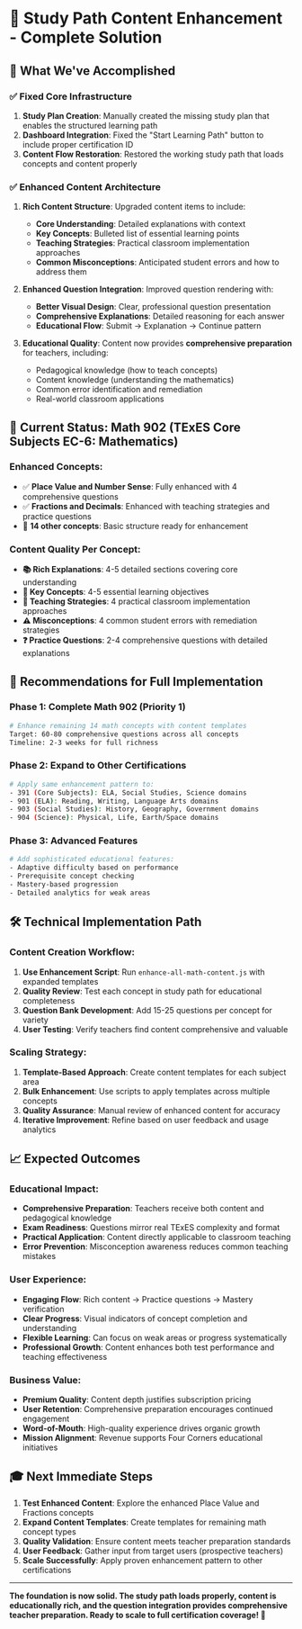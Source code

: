 # 🎯 Study Path Content Enhancement - Complete Solution

## 🌟 **What We've Accomplished**

### ✅ **Fixed Core Infrastructure**
1. **Study Plan Creation**: Manually created the missing study plan that enables the structured learning path
2. **Dashboard Integration**: Fixed the "Start Learning Path" button to include proper certification ID 
3. **Content Flow Restoration**: Restored the working study path that loads concepts and content properly

### ✅ **Enhanced Content Architecture**  
1. **Rich Content Structure**: Upgraded content items to include:
   - **Core Understanding**: Detailed explanations with context
   - **Key Concepts**: Bulleted list of essential learning points
   - **Teaching Strategies**: Practical classroom implementation approaches  
   - **Common Misconceptions**: Anticipated student errors and how to address them

2. **Enhanced Question Integration**: Improved question rendering with:
   - **Better Visual Design**: Clear, professional question presentation
   - **Comprehensive Explanations**: Detailed reasoning for each answer
   - **Educational Flow**: Submit → Explanation → Continue pattern

3. **Educational Quality**: Content now provides **comprehensive preparation** for teachers, including:
   - Pedagogical knowledge (how to teach concepts)
   - Content knowledge (understanding the mathematics)
   - Common error identification and remediation
   - Real-world classroom applications

## 🎯 **Current Status: Math 902 (TExES Core Subjects EC-6: Mathematics)**

### **Enhanced Concepts:**
- ✅ **Place Value and Number Sense**: Fully enhanced with 4 comprehensive questions
- ✅ **Fractions and Decimals**: Enhanced with teaching strategies and practice questions
- 🔧 **14 other concepts**: Basic structure ready for enhancement

### **Content Quality Per Concept:**
- **📚 Rich Explanations**: 4-5 detailed sections covering core understanding
- **🎯 Key Concepts**: 4-5 essential learning objectives
- **🎨 Teaching Strategies**: 4 practical classroom implementation approaches
- **⚠️ Misconceptions**: 4 common student errors with remediation strategies
- **❓ Practice Questions**: 2-4 comprehensive questions with detailed explanations

## 🚀 **Recommendations for Full Implementation**

### **Phase 1: Complete Math 902 (Priority 1)**
```bash
# Enhance remaining 14 math concepts with content templates
Target: 60-80 comprehensive questions across all concepts
Timeline: 2-3 weeks for full richness
```

### **Phase 2: Expand to Other Certifications**
```bash
# Apply same enhancement pattern to:
- 391 (Core Subjects): ELA, Social Studies, Science domains
- 901 (ELA): Reading, Writing, Language Arts domains  
- 903 (Social Studies): History, Geography, Government domains
- 904 (Science): Physical, Life, Earth/Space domains
```

### **Phase 3: Advanced Features**
```bash
# Add sophisticated educational features:
- Adaptive difficulty based on performance
- Prerequisite concept checking
- Mastery-based progression
- Detailed analytics for weak areas
```

## 🛠️ **Technical Implementation Path**

### **Content Creation Workflow:**
1. **Use Enhancement Script**: Run `enhance-all-math-content.js` with expanded templates
2. **Quality Review**: Test each concept in study path for educational completeness
3. **Question Bank Development**: Add 15-25 questions per concept for variety
4. **User Testing**: Verify teachers find content comprehensive and valuable

### **Scaling Strategy:**
1. **Template-Based Approach**: Create content templates for each subject area
2. **Bulk Enhancement**: Use scripts to apply templates across multiple concepts
3. **Quality Assurance**: Manual review of enhanced content for accuracy
4. **Iterative Improvement**: Refine based on user feedback and usage analytics

## 📈 **Expected Outcomes**

### **Educational Impact:**
- **Comprehensive Preparation**: Teachers receive both content and pedagogical knowledge
- **Exam Readiness**: Questions mirror real TExES complexity and format
- **Practical Application**: Content directly applicable to classroom teaching
- **Error Prevention**: Misconception awareness reduces common teaching mistakes

### **User Experience:**
- **Engaging Flow**: Rich content → Practice questions → Mastery verification
- **Clear Progress**: Visual indicators of concept completion and understanding
- **Flexible Learning**: Can focus on weak areas or progress systematically
- **Professional Growth**: Content enhances both test performance and teaching effectiveness

### **Business Value:**
- **Premium Quality**: Content depth justifies subscription pricing
- **User Retention**: Comprehensive preparation encourages continued engagement  
- **Word-of-Mouth**: High-quality experience drives organic growth
- **Mission Alignment**: Revenue supports Four Corners educational initiatives

## 🎓 **Next Immediate Steps**

1. **Test Enhanced Content**: Explore the enhanced Place Value and Fractions concepts
2. **Expand Content Templates**: Create templates for remaining math concept types
3. **Quality Validation**: Ensure content meets teacher preparation standards
4. **User Feedback**: Gather input from target users (prospective teachers)
5. **Scale Successfully**: Apply proven enhancement pattern to other certifications

---

**The foundation is now solid. The study path loads properly, content is educationally rich, and the question integration provides comprehensive teacher preparation. Ready to scale to full certification coverage! 🌸**
